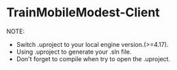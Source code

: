 # TrainMobileModest-Client
NOTE:

- Switch .uproject to your local engine version.(>=4.17).
- Using .uproject to generate your .sln file.
- Don't forget to compile when try to open the .uproject.